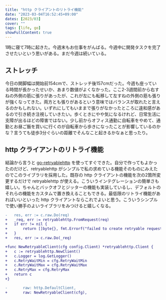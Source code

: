 ```yaml
---
title: "http クライアントのリトライ機能"
date: "2023-03-04T16:52:45+09:00"
dates: [2023/03]
cover: ""
tags: [life, go]
showFullContent: true
---
```


1時に寝て7時に起きた。今週末もお仕事をがんばる。今週中に開発タスクを完了させたいという思いがある。まだ今週は続いている。

## ストレッチ

今日の開脚幅は開始前154cmで、ストレッチ後157cmだった。今週も座っている時間が長かったせいか、あまり数値がよくなかった。ここ2-3週間前から右すねの外側の筋に張りがあったが、これが左にも転移して左すねの外側の筋も張りが強くなってきた。両方とも張りがあるという意味ではバランスが取れたと言えるのかもしれない。いずれにしてもいままで張りがなかったところに違和感があるので引き続き注視していきたい。歩くときにやや気になるけれど、日常生活に支障が出るほどの障害ではない。少し前からオフィス通勤に自転車をやめて、通勤とお昼ご飯を買いに行くのが自転車から歩きになったことが影響しているのかな？言うても徒歩3分ぐらいの距離でそんなこと起きるかなぁと思ったり。

## http クライアントのリトライ機能

結論から言うと [go-retryablehttp](https://github.com/hashicorp/go-retryablehttp) を使ってすぐできた。自分で作ってもよかったのだけど、retryablehttp がシンプルで私の求めている機能そのものにみえたのでこのライブラリを採用した。既存の http クライアントの機能を次の2箇所変更するだけで retryablehttp が使える。こういうインテグレーションの簡単さも嬉しい。ちゃんとバックオフとジッターの機能も実装しているし、デフォルトのそれらの機能をカスタムで置き換えることもできる。最低限のリトライ機能があればいいといった http クライアントならこれでよいと思う。こういうシンプルで使い勝手のよいライブラリをみつけると嬉しくなる。

```diff
-	res, err := c.raw.Do(req)
+	_req, err := retryablehttp.FromRequest(req)
+	if err != nil {
+		return []byte{}, fmt.Errorf("failed to create retryable request: %w", err)
+	}
+	res, err := c.raw.Do(_req)
```

```diff
+func NewRetryableClient(cfg config.Client) *retryablehttp.Client {
+	c := retryablehttp.NewClient()
+	c.Logger = log.GetLogger()
+	c.RetryWaitMin = cfg.RetryWaitMin
+	c.RetryWaitMax = cfg.RetryWaitMax
+	c.RetryMax = cfg.RetryMax
+	return c
+}

-		raw: http.DefaultClient,
+		raw: NewRetryableClient(cfg),
```
